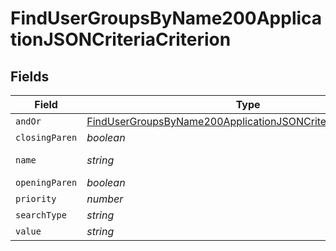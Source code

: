 # FindUserGroupsByName200ApplicationJSONCriteriaCriterion


## Fields

| Field                                                                                                                                                   | Type                                                                                                                                                    | Required                                                                                                                                                | Description                                                                                                                                             | Example                                                                                                                                                 |
| ------------------------------------------------------------------------------------------------------------------------------------------------------- | ------------------------------------------------------------------------------------------------------------------------------------------------------- | ------------------------------------------------------------------------------------------------------------------------------------------------------- | ------------------------------------------------------------------------------------------------------------------------------------------------------- | ------------------------------------------------------------------------------------------------------------------------------------------------------- |
| `andOr`                                                                                                                                                 | [FindUserGroupsByName200ApplicationJSONCriteriaCriterionAndOr](../../models/operations/findusergroupsbyname200applicationjsoncriteriacriterionandor.md) | :heavy_minus_sign:                                                                                                                                      | N/A                                                                                                                                                     |                                                                                                                                                         |
| `closingParen`                                                                                                                                          | *boolean*                                                                                                                                               | :heavy_minus_sign:                                                                                                                                      | N/A                                                                                                                                                     |                                                                                                                                                         |
| `name`                                                                                                                                                  | *string*                                                                                                                                                | :heavy_minus_sign:                                                                                                                                      | Name of the criteria                                                                                                                                    | Email Address                                                                                                                                           |
| `openingParen`                                                                                                                                          | *boolean*                                                                                                                                               | :heavy_minus_sign:                                                                                                                                      | N/A                                                                                                                                                     |                                                                                                                                                         |
| `priority`                                                                                                                                              | *number*                                                                                                                                                | :heavy_minus_sign:                                                                                                                                      | N/A                                                                                                                                                     |                                                                                                                                                         |
| `searchType`                                                                                                                                            | *string*                                                                                                                                                | :heavy_minus_sign:                                                                                                                                      | Operator                                                                                                                                                | like                                                                                                                                                    |
| `value`                                                                                                                                                 | *string*                                                                                                                                                | :heavy_minus_sign:                                                                                                                                      | N/A                                                                                                                                                     | company.com                                                                                                                                             |